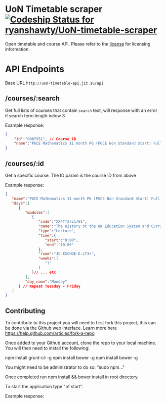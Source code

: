 UoN Timetable scraper [ ![Codeship Status for ryanshawty/UoN-timetable-scraper](https://www.codeship.io/projects/ddf8b800-12a5-0132-1473-12da9d47e71d/status)](https://www.codeship.io/projects/33248)
====
Open timetable and course API. Please refer to the [license](LICENSE) for licensing information.

API Endpoints
====

Base URL
``http://uon-timetable-api.jit.su/api``

/courses/:search
---
Get full lists of courses that contain ``search`` text, will response with an error if search term length below 3

Example response:
```json
{
    "id":"0007951", // Course ID
    "name":"PGCE Mathematics 11 month PG (PGCE Non Standard Start) Full time/1 - X1G1 PGCE Mathematics", // Course name
}
```

/courses/:id
---
Get a specific course. The ID param is the course ID from above

Example response: 

```json
{  
   "name":"PGCE Mathematics 11 month PG (PGCE Non Standard Start) Full time/1 - X1G1 PGCE Mathematics",
   "days":[  
      {  
         "modules":[  
            {  
               "code":"XX4TT2/L1/01",
               "name":"The History ot the UK Education System and Curriculum",
               "type":"Lecture",
               "time":{  
                  "start":"9:00",
                  "end":"10:00"
               },
               "room":"JC-EXCHGE-D.LT3+",
               "weeks":[  
                  "1"
               ]
            }// ... etc
         ],
         "day_name":"Monday"
      } // Repeat Tuesday - Friday
   ]
}
```

Contributing
---
To contribute to this project you will need to first fork this project, this can be done via the Github web interface. Learn more here https://help.github.com/articles/fork-a-repo

Once added to your Github account, clone the repo to your local machine. You will then need to install the following:

npm install grunt-cli -g
npm install bower -g
npm install bower -g

You might need to be administrator to do so: "sudo npm..."

Once completed run npm install && bower install in root directory.

To start the application type "nf start". 



Example response: 
